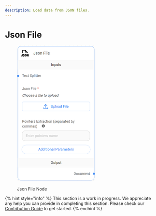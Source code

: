 ```yaml
---
description: Load data from JSON files.
---
```


# Json File

<figure><img src="../../../.gitbook/assets/image (12) (1).png" alt="" width="259"><figcaption><p>Json File Node</p></figcaption></figure>

{% hint style="info" %}
This section is a work in progress. We appreciate any help you can provide in completing this section. Please check our [Contribution Guide](../../../CONTRIBUTING.md) to get started.
{% endhint %}
